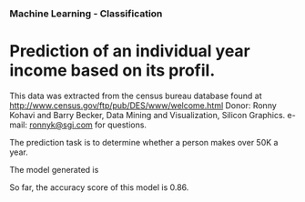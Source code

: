 ### Machine Learning - Classification
# Prediction of an individual year income based on its profil. 

This data was extracted from the census bureau database found at http://www.census.gov/ftp/pub/DES/www/welcome.html
Donor: Ronny Kohavi and Barry Becker, Data Mining and Visualization, Silicon Graphics.
e-mail: ronnyk@sgi.com for questions.

The prediction task is to determine whether a person makes over 50K a year.

The model generated is 

So far, the accuracy score of this model is 0.86. 
